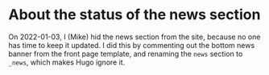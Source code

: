 # About the status of the news section

On 2022-01-03, I (Mike) hid the news section from the site, because no one has time to keep it updated. I did this by commenting out the bottom news banner from the front page template, and renaming the `news` section to `_news`, which makes Hugo ignore it.
